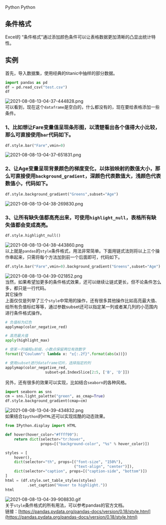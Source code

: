 Python Python
<a name="nYWiJ"></a>
## 条件格式
Excel的 “条件格式”通过添加颜色条件可以让表格数据更加清晰的凸显出统计特性。
<a name="UA5PM"></a>
## 实例
首先，导入数据集，使用经典的titanic中抽样的部分数据。
```python
import pandas as pd
df = pd.read_csv("test.csv")
df
```
![2021-08-08-13-04-37-444828.png](./img/1628399249769-23c21deb-84d9-414c-b73e-0db042fc1a75.png)<br />可以看到，现在这个`dataframe`是空白的，什么都没有的，现在要给表格添加一些条件。
<a name="fjgmG"></a>
### 1、比如想让Fare变量值呈现条形图，以清楚看出各个值得大小比较，那么可直接使用`bar`代码如下。
```python
df.style.bar("Fare",vmin=0)
```
![2021-08-08-13-04-37-651831.png](./img/1628399262636-531cc550-05c1-4d4a-ba84-f1a4d15e3b2f.png)
<a name="zDEYb"></a>
### 2、让Age变量呈现背景颜色的梯度变化，以体验映射的数值大小，那么可直接使用`background_gradient`，深颜色代表数值大，浅颜色代表数值小，代码如下。
```python
df.style.background_gradient("Greens",subset="Age")
```
![2021-08-08-13-04-38-269830.png](./img/1628399277297-d98bfe50-3630-48fc-827e-8f2d28ab4706.png)
<a name="OZcJ1"></a>
### 3、让所有缺失值都高亮出来，可使用`highlight_null`，表格所有缺失值都会变成高亮。
```python
df.style.highlight_null()
```
![2021-08-08-13-04-38-443860.png](./img/1628399291117-56d9f26d-fcb1-4f98-8a91-39946932226d.png)<br />以上就是`pandas`的`style`条件格式，用法非常简单。下面用链式法则将以上三个操作串起来，只需将每个方法加到前一个后面即可，代码如下。
```python
df.style.bar("Fare",vmin=0).background_gradient("Greens",subset="Age").highlight_null()
```
![2021-08-08-13-04-39-021852.png](./img/1628399305242-83827816-fe56-48a9-8b4d-855f67724347.png)<br />当然，如果希望加更多的条件格式效果，还可以继续让链式更长，但不论条件怎么多，都只是一行代码。<br />其它操作<br />上面仅仅是列举了三个`style`中常用的操作，还有很多其他操作比如高亮最大值、给所有负值标红等等，通过参数subset还可以指定某一列或者某几列的小范围内进行条件格式操作。
```python
# 负值标为红色
applymap(color_negative_red)

# 高亮最大值
apply(highlight_max)

# 使某一列编程±前缀，小数点保留两位有效数字
format({"Coulumn": lambda x: "±{:.2f}".format(abs(x))})

# 使用subset进行dataframe切片，选择指定的列
applymap(color_negative_red,
                  subset=pd.IndexSlice[2:5, ['B', 'D']])
```
另外，还有很多的效果可以实现，比如结合`seaborn`的各种风格。
```python
import seaborn as sns
cm = sns.light_palette("green", as_cmap=True)
df.style.background_gradient(cmap=cm)
```
![2021-08-08-13-04-39-434832.png](./img/1628399318886-d0fd01e9-c3c7-4406-b338-a8c027949b10.png)<br />如果结合`Ipython`的`HTML`还可以实现炫酷的动态效果。
```python
from IPython.display import HTML

def hover(hover_color="#ffff99"):
    return dict(selector="tr:hover",
                props=[("background-color", "%s" % hover_color)])

styles = [
    hover(),
    dict(selector="th", props=[("font-size", "150%"),
                               ("text-align", "center")]),
    dict(selector="caption", props=[("caption-side", "bottom")])
]
html = (df.style.set_table_styles(styles)
          .set_caption("Hover to highlight."))
html
```
![2021-08-08-13-04-39-908830.gif](./img/1628399335470-92f5e29a-6f25-4465-9d4e-53475f2840fe.gif)<br />关于`style`条件格式的所有用法，可以参考pandas的官方文档。<br />链接：[https://pandas.pydata.org/pandas-docs/version/0.18/style.html](https://pandas.pydata.org/pandas-docs/version/0.18/style.html)
